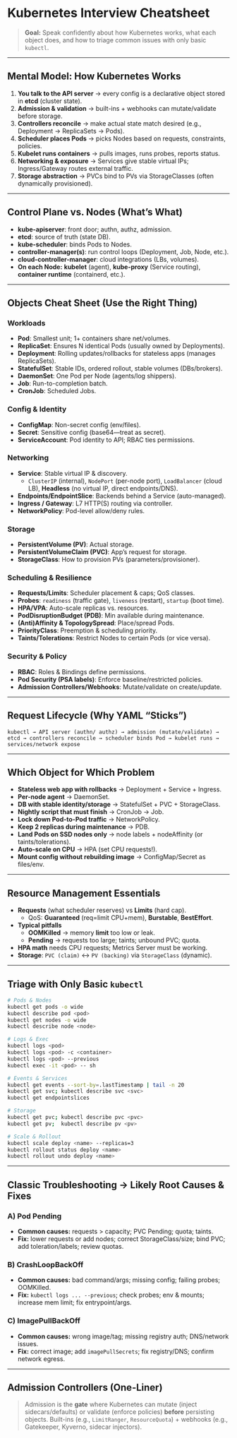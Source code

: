 # Kubernetes Interview Cheatsheet

> **Goal:** Speak confidently about how Kubernetes works, what each object does, and how to triage common issues with only basic `kubectl`.

---

## Mental Model: How Kubernetes Works
1. **You talk to the API server** → every config is a declarative object stored in **etcd** (cluster state).
2. **Admission & validation** → built-ins + webhooks can mutate/validate before storage.
3. **Controllers reconcile** → make actual state match desired (e.g., Deployment → ReplicaSets → Pods).
4. **Scheduler places Pods** → picks Nodes based on requests, constraints, policies.
5. **Kubelet runs containers** → pulls images, runs probes, reports status.
6. **Networking & exposure** → Services give stable virtual IPs; Ingress/Gateway routes external traffic.
7. **Storage abstraction** → PVCs bind to PVs via StorageClasses (often dynamically provisioned).

---

## Control Plane vs. Nodes (What’s What)
- **kube-apiserver**: front door; authn, authz, admission.
- **etcd**: source of truth (state DB).
- **kube-scheduler**: binds Pods to Nodes.
- **controller-manager(s)**: run control loops (Deployment, Job, Node, etc.).
- **cloud-controller-manager**: cloud integrations (LBs, volumes).
- **On each Node:** **kubelet** (agent), **kube-proxy** (Service routing), **container runtime** (containerd, etc.).

---

## Objects Cheat Sheet (Use the Right Thing)
### Workloads
- **Pod**: Smallest unit; 1+ containers share net/volumes.
- **ReplicaSet**: Ensures N identical Pods (usually owned by Deployments).
- **Deployment**: Rolling updates/rollbacks for stateless apps (manages ReplicaSets).
- **StatefulSet**: Stable IDs, ordered rollout, stable volumes (DBs/brokers).
- **DaemonSet**: One Pod per Node (agents/log shippers).
- **Job**: Run-to-completion batch.
- **CronJob**: Scheduled Jobs.

### Config & Identity
- **ConfigMap**: Non-secret config (env/files).
- **Secret**: Sensitive config (base64—treat as secret).
- **ServiceAccount**: Pod identity to API; RBAC ties permissions.

### Networking
- **Service**: Stable virtual IP & discovery.
  - `ClusterIP` (internal), `NodePort` (per-node port), `LoadBalancer` (cloud LB), **Headless** (no virtual IP, direct endpoints/DNS).
- **Endpoints/EndpointSlice**: Backends behind a Service (auto-managed).
- **Ingress / Gateway**: L7 HTTP(S) routing via controller.
- **NetworkPolicy**: Pod-level allow/deny rules.

### Storage
- **PersistentVolume (PV)**: Actual storage.
- **PersistentVolumeClaim (PVC)**: App’s request for storage.
- **StorageClass**: How to provision PVs (parameters/provisioner).

### Scheduling & Resilience
- **Requests/Limits**: Scheduler placement & caps; QoS classes.
- **Probes**: `readiness` (traffic gate), `liveness` (restart), `startup` (boot time).
- **HPA/VPA**: Auto-scale replicas vs. resources.
- **PodDisruptionBudget (PDB)**: Min available during maintenance.
- **(Anti)Affinity & TopologySpread**: Place/spread Pods.
- **PriorityClass**: Preemption & scheduling priority.
- **Taints/Tolerations**: Restrict Nodes to certain Pods (or vice versa).

### Security & Policy
- **RBAC**: Roles & Bindings define permissions.
- **Pod Security (PSA labels)**: Enforce baseline/restricted policies.
- **Admission Controllers/Webhooks**: Mutate/validate on create/update.

---

## Request Lifecycle (Why YAML “Sticks”)
`kubectl → API server (authn/ authz) → admission (mutate/validate) → etcd → controllers reconcile → scheduler binds Pod → kubelet runs → services/network expose`

---

## Which Object for Which Problem
- **Stateless web app with rollbacks** → Deployment + Service + Ingress.
- **Per-node agent** → DaemonSet.
- **DB with stable identity/storage** → StatefulSet + PVC + StorageClass.
- **Nightly script that must finish** → CronJob → Job.
- **Lock down Pod-to-Pod traffic** → NetworkPolicy.
- **Keep 2 replicas during maintenance** → PDB.
- **Land Pods on SSD nodes only** → node labels + nodeAffinity (or taints/tolerations).
- **Auto-scale on CPU** → HPA (set CPU requests!).
- **Mount config without rebuilding image** → ConfigMap/Secret as files/env.

---

## Resource Management Essentials
- **Requests** (what scheduler reserves) vs **Limits** (hard cap).  
  - QoS: **Guaranteed** (req=limit CPU+mem), **Burstable**, **BestEffort**.
- **Typical pitfalls**
  - **OOMKilled** → memory **limit** too low or leak.
  - **Pending** → requests too large; taints; unbound PVC; quota.
- **HPA math** needs CPU requests; Metrics Server must be working.
- **Storage**: `PVC (claim)` ↔ `PV (backing)` via `StorageClass` (dynamic).

---

## Triage with Only Basic `kubectl`
```bash
# Pods & Nodes
kubectl get pods -o wide
kubectl describe pod <pod>
kubectl get nodes -o wide
kubectl describe node <node>

# Logs & Exec
kubectl logs <pod>
kubectl logs <pod> -c <container>
kubectl logs <pod> --previous
kubectl exec -it <pod> -- sh

# Events & Services
kubectl get events --sort-by=.lastTimestamp | tail -n 20
kubectl get svc; kubectl describe svc <svc>
kubectl get endpointslices

# Storage
kubectl get pvc; kubectl describe pvc <pvc>
kubectl get pv;  kubectl describe pv <pv>

# Scale & Rollout
kubectl scale deploy <name> --replicas=3
kubectl rollout status deploy <name>
kubectl rollout undo deploy <name>
```

---

## Classic Troubleshooting → Likely Root Causes & Fixes
### A) **Pod Pending**
- **Common causes:** requests > capacity; PVC Pending; quota; taints.
- **Fix:** lower requests or add nodes; correct StorageClass/size; bind PVC; add toleration/labels; review quotas.

### B) **CrashLoopBackOff**
- **Common causes:** bad command/args; missing config; failing probes; OOMKilled.
- **Fix:** `kubectl logs ... --previous`; check probes; env & mounts; increase mem limit; fix entrypoint/args.

### C) **ImagePullBackOff**
- **Common causes:** wrong image/tag; missing registry auth; DNS/network issues.
- **Fix:** correct image; add `imagePullSecrets`; fix registry/DNS; confirm network egress.

---

## Admission Controllers (One-Liner)
> Admission is the **gate** where Kubernetes can mutate (inject sidecars/defaults) or validate (enforce policies) **before** persisting objects. Built-ins (e.g., `LimitRanger`, `ResourceQuota`) + webhooks (e.g., Gatekeeper, Kyverno, sidecar injectors).
